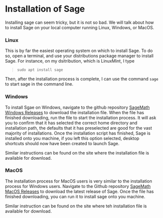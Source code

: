 # Installation of Sage

Installing sage can seem tricky, but it is not so bad.  We will talk about how to install Sage on your local computer running Linux, Windows, or MacOS.  

### Linux

This is by far the easiest operating system on which to install Sage.  To do so, open a terminal, and use your distributions package manager to install Sage. 
For instance, on my dsitribution, which is LinuxMint, I type

> `sudo apt install sage`

Then, after the installation process is complete, I can use the command `sage` to start sage in the command line.  

### Windows

To install Sgae on Windows, navigate to the github repository [SageMath Windows Releases](https://github.com/sagemath/sage-windows/releases) to download the installation file.  When the file has finished downloading, run the file to start the installation process. It will ask you to confirm that it has selected the correct home directory and installation path, the defaults that it has preselected are good for the vast majority of installations.  Once the installation script has finished, Sage is installed onto you machine, if you left this option selected, desktop shortcuts should now have been created to launch Sage.

Similar instructions can be found on the site where the installation file is available for download.

### MacOS

The installation process for MacOS users is very similar to the installation process for Windows users.  Navigate to the Github repository [SageMath MacOS Releases](https://github.com/3-manifolds/Sage_macOS/releases) to download the latest release of Sage.  Once the file has finished downloading, you can run it to install sage onto you machine.  

Similar instruction can be found on the site where teh installation file is available for download.
